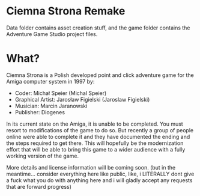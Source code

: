 # Ciemna Strona Remake

Data folder contains asset creation stuff, and the game folder contains the Adventure Game Studio project files.

# What?

Ciemna Strona is a Polish developed point and click adventure game for the Amiga computer system in 1997 by:

* Coder: Michał Speier (Michal Speier)
* Graphical Artist: Jarosław Figielski (Jaroslaw Figielski)
* Musician: Marcin Jaranowski
* Publisher: Diogenes

In its current state on the Amiga, it is unable to be completed. You must resort to modifications of the game to do so. But recently a group of people online were able to complete it and they have documented the ending and the steps required to get there. This will hopefully be the modernization effort that will be able to bring this game to a wider audience with a fully working version of the game.

More details and license information will be coming soon. (but in the meantime... consider everything here like public, like, i LITERALLY dont give a fuck what you do with anything here and i will gladly accept any requests that are forward progress)
